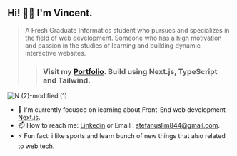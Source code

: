 ## Hi! 👋🏻 I'm Vincent.

> A Fresh Graduate Informatics student who pursues and specializes in the field of web development. Someone who has a high motivation and passion in the studies of learning and building dynamic interactive websites.
>> ### Visit my [Portfolio](https://vincentt14.github.io/). Build using Next.js, TypeScript and Tailwind.

![N (2)-modified (1)](https://github.com/vincentt14/vincentt14.github.io/assets/75069457/a32cb0af-2ffa-42e1-babd-7addda3a7a2b)


<!--
Btw this is my undergraduate thesis project which uses Laravel to make a web-based diagnose application regarding diabetes mellitus disease called <a href="https://diacare.site">DiaCare</a>. You can give it a try til 26 june bcs Hostinger will expired.
 
I'm currently active in contributing <b>Fresh Graduate Academy (FGA) Digitalent held by Kominfo</b> about : <br>
<b>Scalable Web Services with Golang</b> at <a href="https://github.com/hacktiv8">Hacktiv8</a>. -->

- 🚀 I'm currently focused on learning about Front-End web development - <a href="https://nextjs.org/">Next.js</a>.
- 📫 How to reach me: [Linkedin](https://www.linkedin.com/in/vincent-240775185/) or Email : stefanuslim844@gmail.com.
- ⚡ Fun fact: i like sports and learn bunch of new things that also related to web tech.
